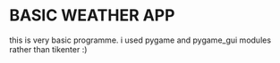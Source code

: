 # BASIC WEATHER APP

this is very basic programme.
i used pygame and pygame_gui modules rather than tikenter :)
